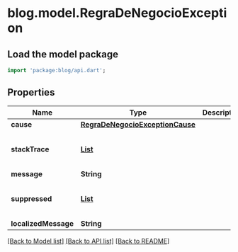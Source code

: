 # blog.model.RegraDeNegocioException

## Load the model package
```dart
import 'package:blog/api.dart';
```

## Properties
Name | Type | Description | Notes
------------ | ------------- | ------------- | -------------
**cause** | [**RegraDeNegocioExceptionCause**](RegraDeNegocioExceptionCause.md) |  | [optional] 
**stackTrace** | [**List<RegraDeNegocioExceptionCauseStackTraceInner>**](RegraDeNegocioExceptionCauseStackTraceInner.md) |  | [optional] [default to const []]
**message** | **String** |  | [optional] 
**suppressed** | [**List<RegraDeNegocioExceptionCauseSuppressedInner>**](RegraDeNegocioExceptionCauseSuppressedInner.md) |  | [optional] [default to const []]
**localizedMessage** | **String** |  | [optional] 

[[Back to Model list]](../README.md#documentation-for-models) [[Back to API list]](../README.md#documentation-for-api-endpoints) [[Back to README]](../README.md)


